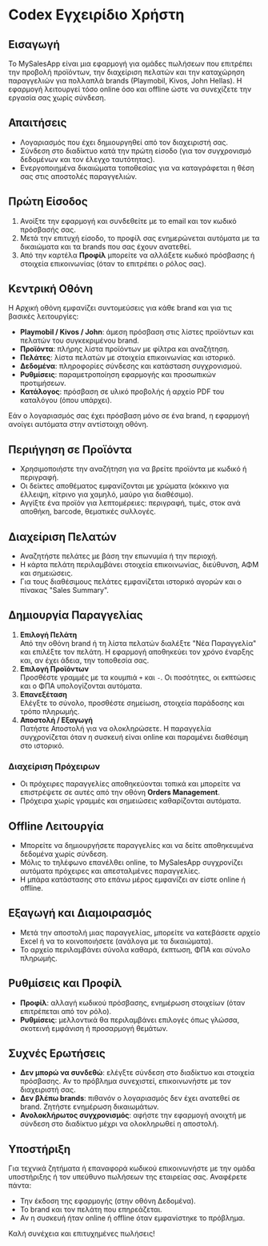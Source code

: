 # Codex Εγχειρίδιο Χρήστη

## Εισαγωγή

Το MySalesApp είναι μια εφαρμογή για ομάδες πωλήσεων που επιτρέπει την προβολή προϊόντων, την διαχείριση πελατών και την καταχώρηση παραγγελιών για πολλαπλά brands (Playmobil, Kivos, John Hellas). Η εφαρμογή λειτουργεί τόσο online όσο και offline ώστε να συνεχίζετε την εργασία σας χωρίς σύνδεση.

## Απαιτήσεις

- Λογαριασμός που έχει δημιουργηθεί από τον διαχειριστή σας.
- Σύνδεση στο διαδίκτυο κατά την πρώτη είσοδο (για τον συγχρονισμό δεδομένων και τον έλεγχο ταυτότητας).
- Ενεργοποιημένα δικαιώματα τοποθεσίας για να καταγράφεται η θέση σας στις αποστολές παραγγελιών.

## Πρώτη Είσοδος

1. Ανοίξτε την εφαρμογή και συνδεθείτε με το email και τον κωδικό πρόσβασής σας.
2. Μετά την επιτυχή είσοδο, το προφίλ σας ενημερώνεται αυτόματα με τα δικαιώματα και τα brands που σας έχουν ανατεθεί.
3. Από την καρτέλα **Προφίλ** μπορείτε να αλλάξετε κωδικό πρόσβασης ή στοιχεία επικοινωνίας (όταν το επιτρέπει ο ρόλος σας).

## Κεντρική Οθόνη

Η Αρχική οθόνη εμφανίζει συντομεύσεις για κάθε brand και για τις βασικές λειτουργίες:

- **Playmobil / Kivos / John**: άμεση πρόσβαση στις λίστες προϊόντων και πελατών του συγκεκριμένου brand.
- **Προϊόντα**: πλήρης λίστα προϊόντων με φίλτρα και αναζήτηση.
- **Πελάτες**: λίστα πελατών με στοιχεία επικοινωνίας και ιστορικό.
- **Δεδομένα**: πληροφορίες σύνδεσης και κατάσταση συγχρονισμού.
- **Ρυθμίσεις**: παραμετροποίηση εφαρμογής και προσωπικών προτιμήσεων.
- **Κατάλογος**: πρόσβαση σε υλικό προβολής ή αρχείο PDF του καταλόγου (όπου υπάρχει).

Εάν ο λογαριασμός σας έχει πρόσβαση μόνο σε ένα brand, η εφαρμογή ανοίγει αυτόματα στην αντίστοιχη οθόνη.

## Περιήγηση σε Προϊόντα

- Χρησιμοποιήστε την αναζήτηση για να βρείτε προϊόντα με κωδικό ή περιγραφή.
- Οι δείκτες αποθέματος εμφανίζονται με χρώματα (κόκκινο για έλλειψη, κίτρινο για χαμηλό, μαύρο για διαθέσιμο).
- Αγγίξτε ένα προϊόν για λεπτομέρειες: περιγραφή, τιμές, στοκ ανά αποθήκη, barcode, θεματικές συλλογές.

## Διαχείριση Πελατών

- Αναζητήστε πελάτες με βάση την επωνυμία ή την περιοχή.
- Η κάρτα πελάτη περιλαμβάνει στοιχεία επικοινωνίας, διεύθυνση, ΑΦΜ και σημειώσεις.
- Για τους διαθέσιμους πελάτες εμφανίζεται ιστορικό αγορών και ο πίνακας "Sales Summary".

## Δημιουργία Παραγγελίας

1. **Επιλογή Πελάτη**  
   Από την οθόνη brand ή τη λίστα πελατών διαλέξτε "Νέα Παραγγελία" και επιλέξτε τον πελάτη. Η εφαρμογή αποθηκεύει τον χρόνο έναρξης και, αν έχει άδεια, την τοποθεσία σας.
2. **Επιλογή Προϊόντων**  
   Προσθέστε γραμμές με τα κουμπιά `+` και `-`. Οι ποσότητες, οι εκπτώσεις και ο ΦΠΑ υπολογίζονται αυτόματα.
3. **Επανεξέταση**  
   Ελέγξτε το σύνολο, προσθέστε σημείωση, στοιχεία παράδοσης και τρόπο πληρωμής.
4. **Αποστολή / Εξαγωγή**  
   Πατήστε Αποστολή για να ολοκληρώσετε. Η παραγγελία συγχρονίζεται όταν η συσκευή είναι online και παραμένει διαθέσιμη στο ιστορικό.

### Διαχείριση Πρόχειρων

- Οι πρόχειρες παραγγελίες αποθηκεύονται τοπικά και μπορείτε να επιστρέψετε σε αυτές από την οθόνη **Orders Management**.
- Πρόχειρα χωρίς γραμμές και σημειώσεις καθαρίζονται αυτόματα.

## Offline Λειτουργία

- Μπορείτε να δημιουργήσετε παραγγελίες και να δείτε αποθηκευμένα δεδομένα χωρίς σύνδεση.
- Μόλις το τηλέφωνο επανέλθει online, το MySalesApp συγχρονίζει αυτόματα πρόχειρες και απεσταλμένες παραγγελίες.
- Η μπάρα κατάστασης στο επάνω μέρος εμφανίζει αν είστε online ή offline.

## Εξαγωγή και Διαμοιρασμός

- Μετά την αποστολή μιας παραγγελίας, μπορείτε να κατεβάσετε αρχείο Excel ή να το κοινοποιήσετε (ανάλογα με τα δικαιώματα).
- Το αρχείο περιλαμβάνει σύνολα καθαρά, έκπτωση, ΦΠΑ και σύνολο πληρωμής.

## Ρυθμίσεις και Προφίλ

- **Προφίλ**: αλλαγή κωδικού πρόσβασης, ενημέρωση στοιχείων (όταν επιτρέπεται από τον ρόλο).
- **Ρυθμίσεις**: μελλοντικά θα περιλαμβάνει επιλογές όπως γλώσσα, σκοτεινή εμφάνιση ή προσαρμογή θεμάτων.

## Συχνές Ερωτήσεις

- **Δεν μπορώ να συνδεθώ**: ελέγξτε σύνδεση στο διαδίκτυο και στοιχεία πρόσβασης. Αν το πρόβλημα συνεχιστεί, επικοινωνήστε με τον διαχειριστή σας.
- **Δεν βλέπω brands**: πιθανόν ο λογαριασμός δεν έχει ανατεθεί σε brand. Ζητήστε ενημέρωση δικαιωμάτων.
- **Ανολοκλήρωτος συγχρονισμός**: αφήστε την εφαρμογή ανοιχτή με σύνδεση στο διαδίκτυο μέχρι να ολοκληρωθεί η αποστολή.

## Υποστήριξη

Για τεχνικά ζητήματα ή επαναφορά κωδικού επικοινωνήστε με την ομάδα υποστήριξης ή τον υπεύθυνο πωλήσεων της εταιρείας σας. Αναφέρετε πάντα:

- Την έκδοση της εφαρμογής (στην οθόνη Δεδομένα).
- Το brand και τον πελάτη που επηρεάζεται.
- Αν η συσκευή ήταν online ή offline όταν εμφανίστηκε το πρόβλημα.

Καλή συνέχεια και επιτυχημένες πωλήσεις!
